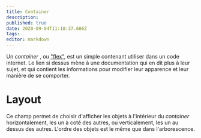 ```yaml
---
title: Container
description: 
published: true
date: 2020-09-04T11:10:37.686Z
tags: 
editor: markdown
---
```


Un *container* , ou ["flex"](https://getbootstrap.com/docs/4.4/utilities/flex/), est un simple contenant utiliser dans un code internet.
Le lien si dessus mène à une documentation qui en dit plus à leur sujet, et qui contient les informations pour modifier leur apparence et leur manière de se comporter.

# Layout
Ce champ permet de choisir d'afficher les objets à l'intérieur du *container* horizontalement, les un à coté des autres, ou verticalement, les un au dessus des autres.
L'ordre des objets est le même que dans l'arborescence.
